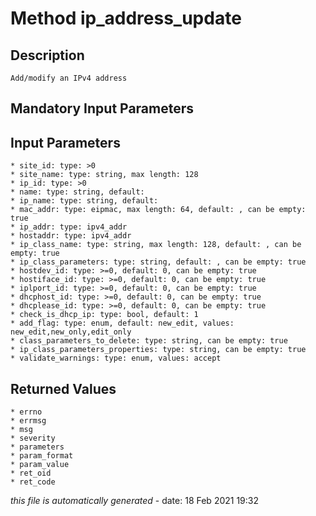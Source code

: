 # Method ip_address_update

## Description
	Add/modify an IPv4 address

## Mandatory Input Parameters

## Input Parameters
	* site_id: type: >0
	* site_name: type: string, max length: 128
	* ip_id: type: >0
	* name: type: string, default: 
	* ip_name: type: string, default: 
	* mac_addr: type: eipmac, max length: 64, default: , can be empty: true
	* ip_addr: type: ipv4_addr
	* hostaddr: type: ipv4_addr
	* ip_class_name: type: string, max length: 128, default: , can be empty: true
	* ip_class_parameters: type: string, default: , can be empty: true
	* hostdev_id: type: >=0, default: 0, can be empty: true
	* hostiface_id: type: >=0, default: 0, can be empty: true
	* iplport_id: type: >=0, default: 0, can be empty: true
	* dhcphost_id: type: >=0, default: 0, can be empty: true
	* dhcplease_id: type: >=0, default: 0, can be empty: true
	* check_is_dhcp_ip: type: bool, default: 1
	* add_flag: type: enum, default: new_edit, values: new_edit,new_only,edit_only
	* class_parameters_to_delete: type: string, can be empty: true
	* ip_class_parameters_properties: type: string, can be empty: true
	* validate_warnings: type: enum, values: accept

## Returned Values
	* errno
	* errmsg
	* msg
	* severity
	* parameters
	* param_format
	* param_value
	* ret_oid
	* ret_code


*this file is automatically generated* - date: 18 Feb 2021 19:32